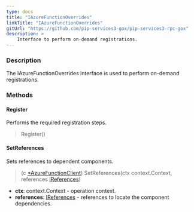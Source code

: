 ```yaml
---
type: docs
title: "IAzureFunctionOverrides"
linkTitle: "IAzureFunctionOverrides"
gitUrl: "https://github.com/pip-services3-gox/pip-services3-rpc-gox"
description: >
    Interface to perform on-demand registrations.
---
```


### Description

The IAzureFunctionOverrides interface is used to perform on-demand registrations.

### Methods

#### Register
Performs the required registration steps.

> Register()

#### SetReferences
Sets references to dependent components.

> (c [*AzureFunctionClient]()) SetReferences(ctx context.Context, references [IReferences](../../../commons/refer/ireferences))

- **ctx**: context.Context - operation context.
- **references**: [IReferences](../../../commons/refer/ireferences) - references to locate the component dependencies.

